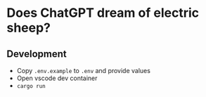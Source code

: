 # Does ChatGPT dream of electric sheep?


## Development

- Copy `.env.example` to `.env` and provide values
- Open vscode dev container
- `cargo run`
